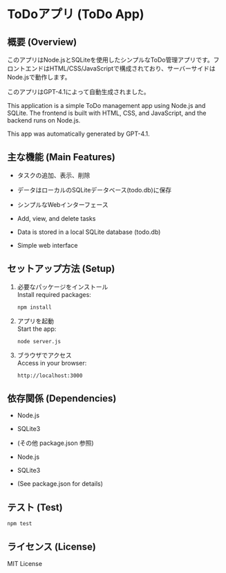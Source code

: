 # ToDoアプリ (ToDo App)

## 概要 (Overview)
このアプリはNode.jsとSQLiteを使用したシンプルなToDo管理アプリです。フロントエンドはHTML/CSS/JavaScriptで構成されており、サーバーサイドはNode.jsで動作します。

このアプリはGPT-4.1によって自動生成されました。

This application is a simple ToDo management app using Node.js and SQLite. The frontend is built with HTML, CSS, and JavaScript, and the backend runs on Node.js.

This app was automatically generated by GPT-4.1.

## 主な機能 (Main Features)
- タスクの追加、表示、削除
- データはローカルのSQLiteデータベース(todo.db)に保存
- シンプルなWebインターフェース

- Add, view, and delete tasks
- Data is stored in a local SQLite database (todo.db)
- Simple web interface

## セットアップ方法 (Setup)

1. 必要なパッケージをインストール  
   Install required packages:
   ```
   npm install
   ```

2. アプリを起動  
   Start the app:
   ```
   node server.js
   ```

3. ブラウザでアクセス  
   Access in your browser:
   ```
   http://localhost:3000
   ```

## 依存関係 (Dependencies)
- Node.js
- SQLite3
- (その他 package.json 参照)

- Node.js
- SQLite3
- (See package.json for details)

## テスト (Test)
```
npm test
```

## ライセンス (License)
MIT License
